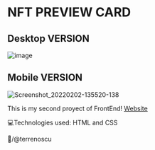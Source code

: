 # NFT PREVIEW CARD

## **Desktop VERSION**
![image](https://user-images.githubusercontent.com/78498733/152199359-78175fe2-8f6e-4d91-9389-6b5b366f08b3.png)

## **Mobile VERSION**
![Screenshot_20220202-135520-138](https://user-images.githubusercontent.com/78498733/152200261-904e7591-da50-4b15-9fd1-078181b42476.png)


This is my second proyect of FrontEnd! [Website](https://terrenoscu.github.io/nft--preview-card-component/)

:computer:Technologies used: HTML and CSS

🚀/@terrenoscu
